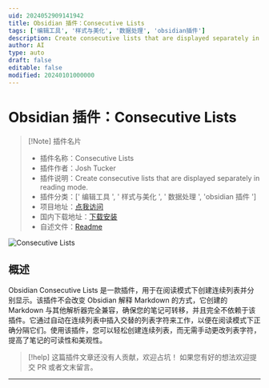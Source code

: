 ```yaml
---
uid: 2024052909141942
title: Obsidian 插件：Consecutive Lists
tags: ['编辑工具', '样式与美化', '数据处理', 'obsidian插件']
description: Create consecutive lists that are displayed separately in reading mode.
author: AI
type: auto
draft: false
editable: false
modified: 20240101000000
---
```


# Obsidian 插件：Consecutive Lists

> [!Note] 插件名片
> - 插件名称：Consecutive Lists
> - 插件作者：Josh Tucker
> - 插件说明：Create consecutive lists that are displayed separately in reading mode.
> - 插件分类：[' 编辑工具 ', ' 样式与美化 ', ' 数据处理 ', 'obsidian 插件 ']
> - 项目地址：[点我访问](https://github.com/jtucker2/obsidian-consecutive-lists)
> - 国内下载地址：[下载安装](https://pkmer.cn/products/plugin/pluginMarket/?consecutive-lists)
> - 自述文件：[Readme](https://ghproxy.net/https://raw.githubusercontent.com/jtucker2/obsidian-consecutive-lists/master/README.md)

![Consecutive Lists](https://cdn.pkmer.cn/covers/consecutive-lists.gif!pkmer)

## 概述

Obsidian Consecutive Lists 是一款插件，用于在阅读模式下创建连续列表并分别显示。该插件不会改变 Obsidian 解释 Markdown 的方式，它创建的 Markdown 与其他解析器完全兼容，确保您的笔记可转移，并且完全不依赖于该插件。它通过自动在连续列表中插入交替的列表字符来工作，以便在阅读模式下正确分隔它们。使用该插件，您可以轻松创建连续列表，而无需手动更改列表字符，提高了笔记的可读性和美观性。

> [!help]
> 这篇插件文章还没有人贡献，欢迎占坑！
> 如果您有好的想法欢迎提交 PR 或者文末留言。

---



